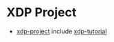 # XDP Project

* [xdp-project](https://github.com/xdp-project) include [xdp-tutorial](https://github.com/xdp-project/xdp-tutorial)
